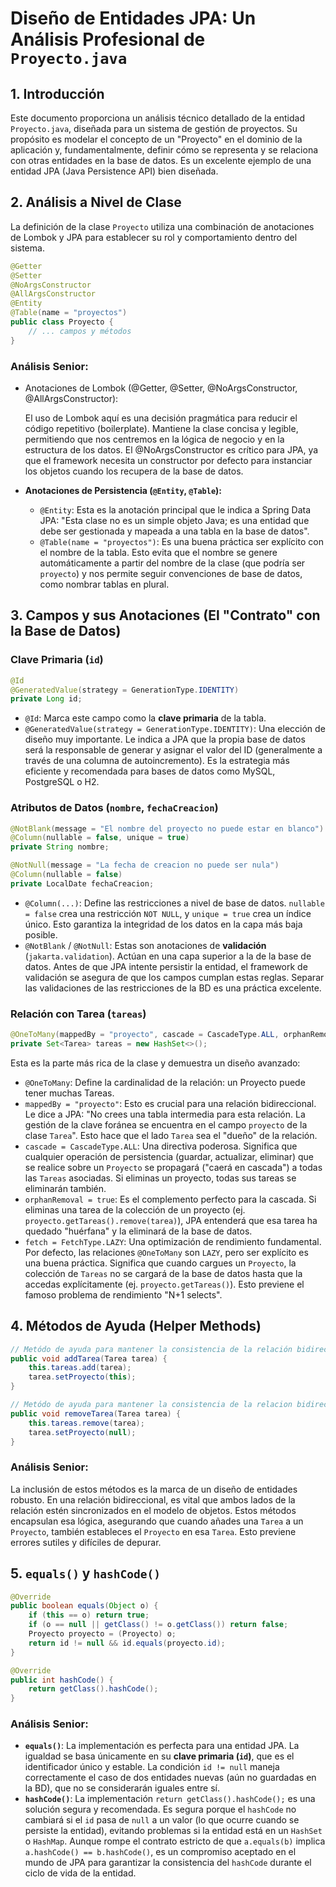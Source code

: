 # **Diseño de Entidades JPA: Un Análisis Profesional de `Proyecto.java`**

## **1. Introducción**

Este documento proporciona un análisis técnico detallado de la entidad `Proyecto.java`, diseñada para un sistema de gestión de proyectos. Su propósito es modelar el concepto de un "Proyecto" en el dominio de la aplicación y, fundamentalmente, definir cómo se representa y se relaciona con otras entidades en la base de datos. Es un excelente ejemplo de una entidad JPA (Java Persistence API) bien diseñada.

## **2. Análisis a Nivel de Clase**

La definición de la clase `Proyecto` utiliza una combinación de anotaciones de Lombok y JPA para establecer su rol y comportamiento dentro del sistema.

```java
@Getter
@Setter
@NoArgsConstructor
@AllArgsConstructor
@Entity
@Table(name = "proyectos")
public class Proyecto {
    // ... campos y métodos
}

```

### **Análisis Senior:**

- Anotaciones de Lombok (@Getter, @Setter, @NoArgsConstructor, @AllArgsConstructor):

  El uso de Lombok aquí es una decisión pragmática para reducir el código repetitivo (boilerplate). Mantiene la clase concisa y legible, permitiendo que nos centremos en la lógica de negocio y en la estructura de los datos. El @NoArgsConstructor es crítico para JPA, ya que el framework necesita un constructor por defecto para instanciar los objetos cuando los recupera de la base de datos.

- **Anotaciones de Persistencia (`@Entity`, `@Table`):**
    - `@Entity`: Esta es la anotación principal que le indica a Spring Data JPA: "Esta clase no es un simple objeto Java; es una entidad que debe ser gestionada y mapeada a una tabla en la base de datos".
    - `@Table(name = "proyectos")`: Es una buena práctica ser explícito con el nombre de la tabla. Esto evita que el nombre se genere automáticamente a partir del nombre de la clase (que podría ser `proyecto`) y nos permite seguir convenciones de base de datos, como nombrar tablas en plural.

## **3. Campos y sus Anotaciones (El "Contrato" con la Base de Datos)**

### **Clave Primaria (`id`)**

```java
@Id
@GeneratedValue(strategy = GenerationType.IDENTITY)
private Long id;

```

- `@Id`: Marca este campo como la **clave primaria** de la tabla.
- `@GeneratedValue(strategy = GenerationType.IDENTITY)`: Una elección de diseño muy importante. Le indica a JPA que la propia base de datos será la responsable de generar y asignar el valor del ID (generalmente a través de una columna de autoincremento). Es la estrategia más eficiente y recomendada para bases de datos como MySQL, PostgreSQL o H2.

### **Atributos de Datos (`nombre`, `fechaCreacion`)**

```java
@NotBlank(message = "El nombre del proyecto no puede estar en blanco")
@Column(nullable = false, unique = true)
private String nombre;

@NotNull(message = "La fecha de creacion no puede ser nula")
@Column(nullable = false)
private LocalDate fechaCreacion;

```

- `@Column(...)`: Define las restricciones a nivel de base de datos. `nullable = false` crea una restricción `NOT NULL`, y `unique = true` crea un índice único. Esto garantiza la integridad de los datos en la capa más baja posible.
- `@NotBlank` / `@NotNull`: Estas son anotaciones de **validación** (`jakarta.validation`). Actúan en una capa superior a la de la base de datos. Antes de que JPA intente persistir la entidad, el framework de validación se asegura de que los campos cumplan estas reglas. Separar las validaciones de las restricciones de la BD es una práctica excelente.

### **Relación con Tarea (`tareas`)**

```java
@OneToMany(mappedBy = "proyecto", cascade = CascadeType.ALL, orphanRemoval = true, fetch = FetchType.LAZY)
private Set<Tarea> tareas = new HashSet<>();

```

Esta es la parte más rica de la clase y demuestra un diseño avanzado:

- `@OneToMany`: Define la cardinalidad de la relación: un Proyecto puede tener muchas Tareas.
- `mappedBy = "proyecto"`: Esto es crucial para una relación bidireccional. Le dice a JPA: "No crees una tabla intermedia para esta relación. La gestión de la clave foránea se encuentra en el campo `proyecto` de la clase `Tarea`". Esto hace que el lado `Tarea` sea el "dueño" de la relación.
- `cascade = CascadeType.ALL`: Una directiva poderosa. Significa que cualquier operación de persistencia (guardar, actualizar, eliminar) que se realice sobre un `Proyecto` se propagará ("caerá en cascada") a todas las `Tareas` asociadas. Si eliminas un proyecto, todas sus tareas se eliminarán también.
- `orphanRemoval = true`: Es el complemento perfecto para la cascada. Si eliminas una tarea de la colección de un proyecto (ej. `proyecto.getTareas().remove(tarea)`), JPA entenderá que esa tarea ha quedado "huérfana" y la eliminará de la base de datos.
- `fetch = FetchType.LAZY`: Una optimización de rendimiento fundamental. Por defecto, las relaciones `@OneToMany` son `LAZY`, pero ser explícito es una buena práctica. Significa que cuando cargues un `Proyecto`, la colección de `Tareas` no se cargará de la base de datos hasta que la accedas explícitamente (ej. `proyecto.getTareas()`). Esto previene el famoso problema de rendimiento "N+1 selects".

## **4. Métodos de Ayuda (Helper Methods)**

```java
// Metódo de ayuda para mantener la consistencia de la relación bidireccional
public void addTarea(Tarea tarea) {
    this.tareas.add(tarea);
    tarea.setProyecto(this);
}

// Metódo de ayuda para mantener la consistencia de la relacion bidireccional
public void removeTarea(Tarea tarea) {
    this.tareas.remove(tarea);
    tarea.setProyecto(null);
}

```

### **Análisis Senior:**

La inclusión de estos métodos es la marca de un diseño de entidades robusto. En una relación bidireccional, es vital que ambos lados de la relación estén sincronizados en el modelo de objetos. Estos métodos encapsulan esa lógica, asegurando que cuando añades una `Tarea` a un `Proyecto`, también estableces el `Proyecto` en esa `Tarea`. Esto previene errores sutiles y difíciles de depurar.

## **5. `equals()` y `hashCode()`**

```java
@Override
public boolean equals(Object o) {
    if (this == o) return true;
    if (o == null || getClass() != o.getClass()) return false;
    Proyecto proyecto = (Proyecto) o;
    return id != null && id.equals(proyecto.id);
}

@Override
public int hashCode() {
    return getClass().hashCode();
}

```

### **Análisis Senior:**

- **`equals()`**: La implementación es perfecta para una entidad JPA. La igualdad se basa únicamente en su **clave primaria (`id`)**, que es el identificador único y estable. La condición `id != null` maneja correctamente el caso de dos entidades nuevas (aún no guardadas en la BD), que no se considerarán iguales entre sí.
- **`hashCode()`**: La implementación `return getClass().hashCode();` es una solución segura y recomendada. Es segura porque el `hashCode` no cambiará si el `id` pasa de `null` a un valor (lo que ocurre cuando se persiste la entidad), evitando problemas si la entidad está en un `HashSet` o `HashMap`. Aunque rompe el contrato estricto de que `a.equals(b)` implica `a.hashCode() == b.hashCode()`, es un compromiso aceptado en el mundo de JPA para garantizar la consistencia del `hashCode` durante el ciclo de vida de la entidad.
